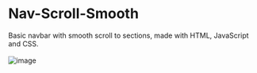 # Nav-Scroll-Smooth
Basic navbar with smooth scroll to sections, made with HTML, JavaScript and CSS.<br><br>
![image](https://github.com/user-attachments/assets/54295083-9987-4838-ae44-9fad8cbf64b3)
